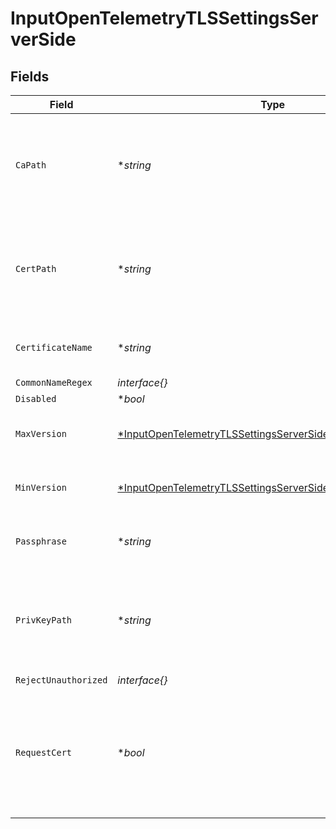 # InputOpenTelemetryTLSSettingsServerSide


## Fields

| Field                                                                                                                                        | Type                                                                                                                                         | Required                                                                                                                                     | Description                                                                                                                                  |
| -------------------------------------------------------------------------------------------------------------------------------------------- | -------------------------------------------------------------------------------------------------------------------------------------------- | -------------------------------------------------------------------------------------------------------------------------------------------- | -------------------------------------------------------------------------------------------------------------------------------------------- |
| `CaPath`                                                                                                                                     | **string*                                                                                                                                    | :heavy_minus_sign:                                                                                                                           | Path on server containing CA certificates to use. PEM format. Can reference $ENV_VARS.                                                       |
| `CertPath`                                                                                                                                   | **string*                                                                                                                                    | :heavy_minus_sign:                                                                                                                           | Path on server containing certificates to use. PEM format. Can reference $ENV_VARS.                                                          |
| `CertificateName`                                                                                                                            | **string*                                                                                                                                    | :heavy_minus_sign:                                                                                                                           | The name of the predefined certificate.                                                                                                      |
| `CommonNameRegex`                                                                                                                            | *interface{}*                                                                                                                                | :heavy_minus_sign:                                                                                                                           | N/A                                                                                                                                          |
| `Disabled`                                                                                                                                   | **bool*                                                                                                                                      | :heavy_minus_sign:                                                                                                                           | N/A                                                                                                                                          |
| `MaxVersion`                                                                                                                                 | [*InputOpenTelemetryTLSSettingsServerSideMaximumTLSVersion](../../models/shared/inputopentelemetrytlssettingsserversidemaximumtlsversion.md) | :heavy_minus_sign:                                                                                                                           | Maximum TLS version to accept from connections.                                                                                              |
| `MinVersion`                                                                                                                                 | [*InputOpenTelemetryTLSSettingsServerSideMinimumTLSVersion](../../models/shared/inputopentelemetrytlssettingsserversideminimumtlsversion.md) | :heavy_minus_sign:                                                                                                                           | Minimum TLS version to accept from connections.                                                                                              |
| `Passphrase`                                                                                                                                 | **string*                                                                                                                                    | :heavy_minus_sign:                                                                                                                           | Passphrase to use to decrypt private key.                                                                                                    |
| `PrivKeyPath`                                                                                                                                | **string*                                                                                                                                    | :heavy_minus_sign:                                                                                                                           | Path on server containing the private key to use. PEM format. Can reference $ENV_VARS.                                                       |
| `RejectUnauthorized`                                                                                                                         | *interface{}*                                                                                                                                | :heavy_minus_sign:                                                                                                                           | N/A                                                                                                                                          |
| `RequestCert`                                                                                                                                | **bool*                                                                                                                                      | :heavy_minus_sign:                                                                                                                           | Whether to require clients to present their certificates. Used to perform client authentication using SSL certs.                             |